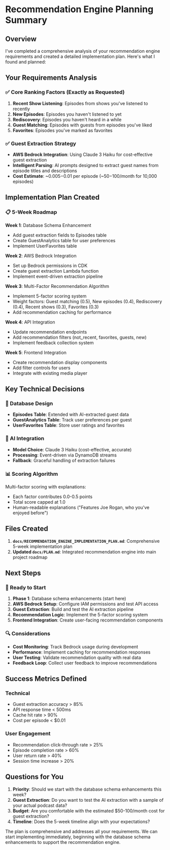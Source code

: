 # Recommendation Engine Planning Summary

## Overview

I've completed a comprehensive analysis of your recommendation engine requirements and created a detailed implementation plan. Here's what I found and planned:

## Your Requirements Analysis

### ✅ Core Ranking Factors (Exactly as Requested)
1. **Recent Show Listening**: Episodes from shows you've listened to recently
2. **New Episodes**: Episodes you haven't listened to yet
3. **Rediscovery**: Episodes you haven't heard in a while
4. **Guest Matching**: Episodes with guests from episodes you've liked
5. **Favorites**: Episodes you've marked as favorites

### ✅ Guest Extraction Strategy
- **AWS Bedrock Integration**: Using Claude 3 Haiku for cost-effective guest extraction
- **Intelligent Parsing**: AI prompts designed to extract guest names from episode titles and descriptions
- **Cost Estimate**: ~$0.005-$0.01 per episode (~$50-$100/month for 10,000 episodes)

## Implementation Plan Created

### 📋 5-Week Roadmap
**Week 1**: Database Schema Enhancement
- Add guest extraction fields to Episodes table
- Create GuestAnalytics table for user preferences
- Implement UserFavorites table

**Week 2**: AWS Bedrock Integration
- Set up Bedrock permissions in CDK
- Create guest extraction Lambda function
- Implement event-driven extraction pipeline

**Week 3**: Multi-Factor Recommendation Algorithm
- Implement 5-factor scoring system
- Weight factors: Guest matching (0.5), New episodes (0.4), Rediscovery (0.4), Recent shows (0.3), Favorites (0.3)
- Add recommendation caching for performance

**Week 4**: API Integration
- Update recommendation endpoints
- Add recommendation filters (not_recent, favorites, guests, new)
- Implement feedback collection system

**Week 5**: Frontend Integration
- Create recommendation display components
- Add filter controls for users
- Integrate with existing media player

## Key Technical Decisions

### 🎯 Database Design
- **Episodes Table**: Extended with AI-extracted guest data
- **GuestAnalytics Table**: Track user preferences per guest
- **UserFavorites Table**: Store user ratings and favorites

### 🤖 AI Integration
- **Model Choice**: Claude 3 Haiku (cost-effective, accurate)
- **Processing**: Event-driven via DynamoDB streams
- **Fallback**: Graceful handling of extraction failures

### 📊 Scoring Algorithm
Multi-factor scoring with explanations:
- Each factor contributes 0.0-0.5 points
- Total score capped at 1.0
- Human-readable explanations ("Features Joe Rogan, who you've enjoyed before")

## Files Created

1. **`docs/RECOMMENDATION_ENGINE_IMPLEMENTATION_PLAN.md`**: Comprehensive 5-week implementation plan
2. **Updated `docs/PLAN.md`**: Integrated recommendation engine into main project roadmap

## Next Steps

### 🚀 Ready to Start
1. **Phase 1**: Database schema enhancements (start here)
2. **AWS Bedrock Setup**: Configure IAM permissions and test API access
3. **Guest Extraction**: Build and test the AI extraction pipeline
4. **Recommendation Logic**: Implement the 5-factor scoring system
5. **Frontend Integration**: Create user-facing recommendation components

### 🔍 Considerations
- **Cost Monitoring**: Track Bedrock usage during development
- **Performance**: Implement caching for recommendation responses
- **User Testing**: Validate recommendation quality with real data
- **Feedback Loop**: Collect user feedback to improve recommendations

## Success Metrics Defined

### Technical
- Guest extraction accuracy > 85%
- API response time < 500ms
- Cache hit rate > 90%
- Cost per episode < $0.01

### User Engagement
- Recommendation click-through rate > 25%
- Episode completion rate > 60%
- User return rate > 40%
- Session time increase > 20%

## Questions for You

1. **Priority**: Should we start with the database schema enhancements this week?
2. **Guest Extraction**: Do you want to test the AI extraction with a sample of your actual podcast data?
3. **Budget**: Are you comfortable with the estimated $50-100/month cost for guest extraction?
4. **Timeline**: Does the 5-week timeline align with your expectations?

The plan is comprehensive and addresses all your requirements. We can start implementing immediately, beginning with the database schema enhancements to support the recommendation engine.